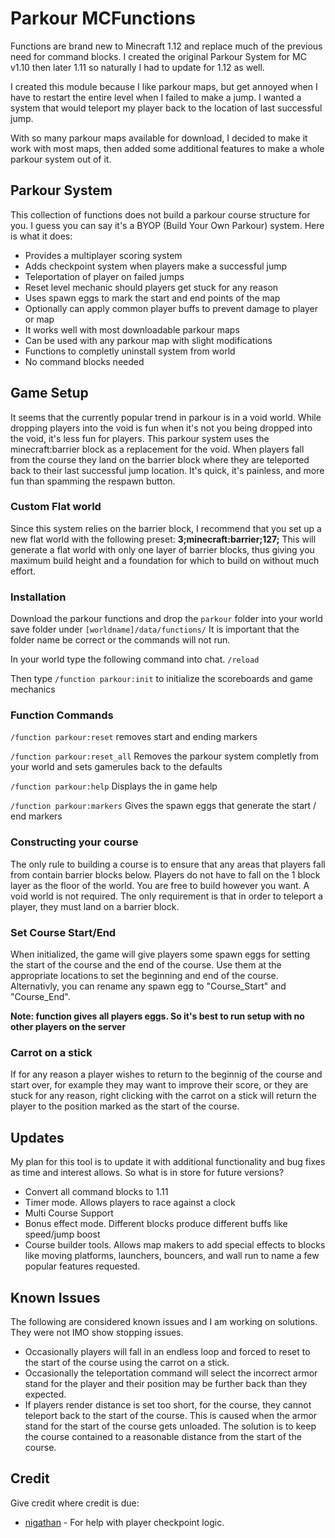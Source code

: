 # Parkour MCFunctions

Functions are brand new to Minecraft 1.12 and replace much of the previous need for command blocks. I created the original Parkour System for MC v1.10 then later 1.11 so naturally I had to update for 1.12 as well. 

I created this module because I like parkour maps, but get annoyed when I have to restart the entire level when I failed to make a jump. I wanted a system that would teleport my player back to the location of last successful jump. 

With so many parkour maps available for download, I decided to make it work with most maps, then added some additional features to make a whole parkour system out of it. 

## Parkour System

This collection of functions does not build a parkour course structure for you. I guess you can say it's a BYOP (Build Your Own Parkour) system. Here is what it does: 

* Provides a multiplayer scoring system
* Adds checkpoint system when players make a successful jump
* Teleportation of player on failed jumps
* Reset level mechanic should players get stuck for any reason
* Uses spawn eggs to mark the start and end points of the map
* Optionally can apply common player buffs to prevent damage to player or map
* It works well with most downloadable parkour maps
* Can be used with any parkour map with slight modifications
* Functions to completly uninstall system from world
* No command blocks needed

## Game Setup

It seems that the currently popular trend in parkour is in a void world. While dropping players into the void is fun when it's not you being dropped into the void, it's less fun for players. This parkour system uses the minecraft:barrier block as a replacement for the void. When players fall from the course they land on the barrier block where they are teleported back to their last successful jump location. It's quick, it's painless, and more fun than spamming the respawn button.  

### Custom Flat world

Since this system relies on the barrier block, I recommend that you set up a new flat world with the following preset: **3;minecraft:barrier;127;** This will generate a flat world with only one layer of barrier blocks, thus giving you maximum build height and a foundation for which to build on without much effort.

### Installation

Download the parkour functions and drop the `parkour` folder into your world save folder under `[worldname]/data/functions/` It is important that the folder name be correct or the commands will not run. 

In your world type the following command into chat. `/reload` 

Then type `/function parkour:init` to initialize the scoreboards and game mechanics 

### Function Commands

`/function parkour:reset` removes start and ending markers

`/function parkour:reset_all` Removes the parkour system completly from your world and sets gamerules back to the defaults 

`/function parkour:help` Displays the in game help

`/function parkour:markers` Gives the spawn eggs that generate the start / end markers


### Constructing your course

The only rule to building a course is to ensure that any areas that players fall from contain barrier blocks below. Players do not have to fall on the 1 block layer as the floor of the world. You are free to build however you want. A void world is not required. The only requirement is that in order to teleport a player, they must land on a barrier block.

### Set Course Start/End

When initialized, the game will give players some spawn eggs for setting the start of the course and the end of the course. Use them at the appropriate locations to set the beginning and end of the course. Alternativly, you can rename any spawn egg to "Course_Start" and "Course_End". 

**Note: function gives all players eggs. So it's best to run setup with no other players on the server** 

### Carrot on a stick

If for any reason a player wishes to return to the beginnig of the course and start over, for example they may want to improve their score, or they are stuck for any reason, right clicking with the carrot on a stick will return the player to the position marked as the start of the course.

## Updates

My plan for this tool is to update it with additional functionality and bug fixes as time and interest allows. So what is in store for future versions?

* Convert all command blocks to 1.11
* Timer mode. Allows players to race against a clock
* Multi Course Support
* Bonus effect mode. Different blocks produce different buffs like speed/jump boost
* Course builder tools. Allows map makers to add special effects to blocks like moving platforms, launchers, bouncers, and wall run to name a few popular features requested.

## Known Issues

The following are considered known issues and I am working on solutions. They were not IMO show stopping issues.

* Occasionally players will fall in an endless loop and forced to reset to the start of the course using the carrot on a stick.
* Occasionally the teleportation command will select the incorrect armor stand for the player and their position may be further back than they expected.
* If players render distance is set too short, for the course, they cannot teleport back to the start of the course. This is caused when the armor stand for the start of the course gets unloaded. The solution is to keep the course contained to a reasonable distance from the start of the course.

## Credit

Give credit where credit is due:

* [nigathan](http://www.minecraftforum.net/members/nigathan) - For help with player checkpoint logic.

